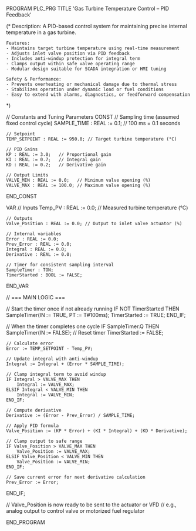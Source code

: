 PROGRAM PLC_PRG
TITLE 'Gas Turbine Temperature Control – PID Feedback'

(*
    Description:
    A PID-based control system for maintaining precise internal temperature in a gas turbine.

    Features:
    - Maintains target turbine temperature using real-time measurement
    - Adjusts inlet valve position via PID feedback
    - Includes anti-windup protection for integral term
    - Clamps output within safe valve operating range
    - Modular design suitable for SCADA integration or HMI tuning

    Safety & Performance:
    - Prevents overheating or mechanical damage due to thermal stress
    - Stabilizes operation under dynamic load or fuel conditions
    - Easy to extend with alarms, diagnostics, or feedforward compensation
*)

// Constants and Tuning Parameters
CONST
    // Sampling time (assumed fixed control cycle)
    SAMPLE_TIME : REAL := 0.1;     // 100 ms = 0.1 seconds

    // Setpoint
    TEMP_SETPOINT : REAL := 950.0; // Target turbine temperature (°C)

    // PID Gains
    KP : REAL := 3.0;   // Proportional gain
    KI : REAL := 0.7;   // Integral gain
    KD : REAL := 0.2;   // Derivative gain

    // Output Limits
    VALVE_MIN : REAL := 0.0;   // Minimum valve opening (%)
    VALVE_MAX : REAL := 100.0; // Maximum valve opening (%)
END_CONST

VAR
    // Inputs
    Temp_PV : REAL := 0.0;     // Measured turbine temperature (°C)

    // Outputs
    Valve_Position : REAL := 0.0; // Output to inlet valve actuator (%)

    // Internal variables
    Error : REAL := 0.0;
    Prev_Error : REAL := 0.0;
    Integral : REAL := 0.0;
    Derivative : REAL := 0.0;

    // Timer for consistent sampling interval
    SampleTimer : TON;
    TimerStarted : BOOL := FALSE;
END_VAR

// === MAIN LOGIC ===

// Start the timer once if not already running
IF NOT TimerStarted THEN
    SampleTimer(IN := TRUE, PT := T#100ms);
    TimerStarted := TRUE;
END_IF;

// When the timer completes one cycle
IF SampleTimer.Q THEN
    SampleTimer(IN := FALSE);  // Reset timer
    TimerStarted := FALSE;

    // Calculate error
    Error := TEMP_SETPOINT - Temp_PV;

    // Update integral with anti-windup
    Integral := Integral + (Error * SAMPLE_TIME);
    
    // Clamp integral term to avoid windup
    IF Integral > VALVE_MAX THEN
        Integral := VALVE_MAX;
    ELSIF Integral < VALVE_MIN THEN
        Integral := VALVE_MIN;
    END_IF;

    // Compute derivative
    Derivative := (Error - Prev_Error) / SAMPLE_TIME;

    // Apply PID formula
    Valve_Position := (KP * Error) + (KI * Integral) + (KD * Derivative);

    // Clamp output to safe range
    IF Valve_Position > VALVE_MAX THEN
        Valve_Position := VALVE_MAX;
    ELSIF Valve_Position < VALVE_MIN THEN
        Valve_Position := VALVE_MIN;
    END_IF;

    // Save current error for next derivative calculation
    Prev_Error := Error;
END_IF;

// Valve_Position is now ready to be sent to the actuator or VFD
// e.g., analog output to control valve or motorized fuel regulator

END_PROGRAM
